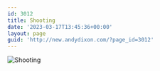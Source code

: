 ```yaml
---
id: 3012
title: Shooting
date: '2023-03-17T13:45:36+00:00'
layout: page
guid: 'http://new.andydixon.com/?page_id=3012'
---
```


![Shooting](https://i0.wp.com/assets.g8x2.ldn.idrivee2-23.com/posters/Shooting%2001.jpg?w=1200&ssl=1 "Shooting")